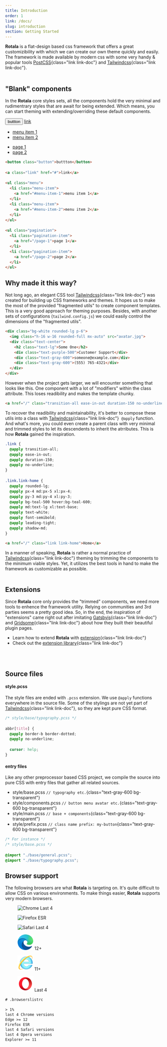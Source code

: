 ```yaml
---
title: Introduction
order: 1
link: /docs/
slug: introduction
section: Getting Started
---
```


**Rotala** is a flat-design based css framework that offers a great customizibility with which we can create our own theme quickly and easily.
The framework is made available by modern css with some very handy & popular tools [PostCSS](https://postcss.org){class="link link-doc"} and [Tailwindcss](https://tailwindcss.com/){class="link link-doc"}.
<br>
<br>


## "Blank" components
In the **Rotala** core styles sets, all the components hold the very minimal and rudimentrary styles that are await for being extended. Which means, you can start theming with extending/overriding these default components.

<div class="flex flex-wrap items-center">
  <button class="trim-button flex-1">buttton</button>
  <a class="trim-link flex-1" href="#">link</a>
  <ul class="trim-menu flex-1">
    <li class="trim-menu-item">
      <a href="#menu-item-1">menu item 1</a>
    </li>
    <li class="trim-menu-item">
      <a href="#menu-item-2">menu item 2</a>
    </li>
  </ul>
  <ul class="trim-pagination flex-1">
    <li class="trim-pagination-item">
      <a href="/">page 1</a>
    </li>
    <li class="trim-pagination-item">
      <a href="/">page 2</a>
    </li>
  </ul>
</div>

```html {}
<button class="button">buttton</button>

<a class="link" href="#">link</a>

<ul class="menu">
  <li class="menu-item">
    <a href="#menu-item-1">menu item 1</a>
  </li>
  <li class="menu-item">
    <a href="#menu-item-2">menu item 2</a>
  </li>
</ul>

<ul class="pagination">
  <li class="pagination-item">
    <a href="/page-1">page 1</a>
  </li>
  <li class="pagination-item">
    <a href="/page-2">page 2</a>
  </li>
</ul>
```



## Why made it this way?
Not long ago, an elegant CSS tool [Tailwindcss](https://tailwindcss.com/){class="link link-doc"} was created for building up CSS frameworks and themes. It hopes us to make the most of the provided "fragmented utils" to create component templates. This is a very good approach for theming purposes. Besides, with another sets of configurations (`tailwind.config.js`) we could easily control the dimensions of the "fragmented utils".

```html {}
<div class="bg-white rounded-lg p-6">
  <img class="h-16 w-16 rounded-full mx-auto" src="avatar.jpg">
  <div class="text-center">
    <h2 class="text-lg">Some One</h2>
    <div class="text-purple-500">Customer Support</div>
    <div class="text-gray-600">someone@example.com</div>
    <div class="text-gray-600">(555) 765-4321</div>
  </div>
</div>
```

However when the project gets larger, we will encounter something that looks like this. One component with a lot of "modifiers" within the class attribute. This loses readibility and makes the template chunky.

```html {}
<a href="/" class="transition-all ease-in-out duration-150 no-underline rounded-lg px-4 md:px-5 xl:px-4 py-3 md:py-4 xl:py-3 bg-teal-500 hover:bg-teal-600 md:text-lg xl:text-base text-white font-semibold leading-tight shadow-md">Home</a>
```

To recover the readibility and maintainability, it's better to compose these utils into a class with [Tailwindcss](https://tailwindcss.com/){class="link link-doc"}&nbsp; `@apply` function. And what's more, you could even create a parent class with very minimal and trimmed styles to let its descendents to inherit the atrributes. This is how **Rotala** gained the inspiration.

```css
.link {
  @apply transition-all;
  @apply ease-in-out;
  @apply duration-150;
  @apply no-underline;
}

.link.link-home {
  @apply rounded-lg;
  @apply px-4 md:px-5 xl:px-4;
  @apply py-3 md:py-4 xl:py-3;
  @apply bg-teal-500 hover:bg-teal-600;
  @apply md:text-lg xl:text-base;
  @apply text-white;
  @apply font-semibold;
  @apply leading-tight;
  @apply shadow-md;
}
```
```html {}
<a href="/" class="link link-home">Home</a>
```


In a manner of speaking, **Rotala** is rather a normal practice of [Tailwindcss](https://tailwindcss.com/){class="link link-doc"} theming by trimming the components to the minimum viable styles. Yet, it utilizes the best tools in hand to make the framework as customizable as possible.
<br>
<br>



## Extensions
Since **Rotala** core only provides the "trimmed" components, we need more tools to enhence the framework utility. Relying on communities and 3rd parties seems a pretty good idea. So, in the end, the inspiration of "extensions" came right out after imitating [Gatsbyjs](https://www.gatsbyjs.org/){class="link link-doc"} and [Gridsome](https://gridsome.org/){class="link link-doc"} about how they built their beautiful plugin pages.

- Learn how to extend **Rotala** with [extension](/docs/extension){class="link link-doc"}
- Check out the [extension library](/extensions){class="link link-doc"}
<br>
<br>


## Source files
#### style.pcss
The style files are ended with `.pcss` extension. We use `@apply` functions everywhere in the source file. Some of the stylings are not yet part of [Tailwindcss](https://tailwindcss.com/){class="link link-doc"}, so they are kept pure CSS format.

```css {}
/* style/base/typography.pcss */

abbr[title] {
  @apply border-b border-dotted;
  @apply no-underline;

  cursor: help;
}
```



#### entry files
Like any other preprocessor based CSS project, we compile the source into pure CSS with entry files that gather all related sources.

- style/base.pcss `// typography etc.`{class="text-gray-600 bg-transparent"}
- style/components.pcss `// button menu avatar etc.`{class="text-gray-600 bg-transparent"}
- style/main.pcss `// base + components`{class="text-gray-600 bg-transparent"}
- style/prefix.pcss `// class name prefix: my-button`{class="text-gray-600 bg-transparent"}

```css {}
/* For instance */
/* style/base.pcss */

@import "./base/general.pcss";
@import "./base/typography.pcss";
```



## Browser support
The following browsers are what **Rotala** is targeting on. It's quite difficult to allow CSS on various environments. To make things easier, **Rotala** supports very modern browsers.

<div class="flex flex-wrap items-center justify-between">
  <figure class="py-4 sm:w-auto w-1/3">
    <img class="mx-auto" src="https://raw.githubusercontent.com/alrra/browser-logos/master/src/chrome/chrome.svg?sanitize=true" width="50" alt="Chrome">
    <caption class="block mx-auto text-gray-700 py-4">
      Last 4
    </caption>
  </figure>
  <figure class="py-4 sm:w-auto w-1/3">
    <img class="mx-auto" src="https://raw.githubusercontent.com/alrra/browser-logos/master/src/firefox/firefox.svg?sanitize=true" width="50" alt="Firefox">
    <caption class="block mx-auto text-gray-700 py-4">
      ESR
    </caption>
  </figure>
  <figure class="py-4 sm:w-auto w-1/3">
    <img class="mx-auto" src="https://raw.githubusercontent.com/alrra/browser-logos/master/src/safari-ios/safari-ios.svg?sanitize=true" width="50" alt="Safari">
    <caption class="block mx-auto text-gray-700 py-4">
      Last 4
    </caption>
  </figure>
  <figure class="py-4 sm:w-auto w-1/3">
    <img class="mx-auto" src="https://raw.githubusercontent.com/alrra/browser-logos/master/src/edge/edge.svg?sanitize=true" width="50" alt="Edge">
    <caption class="block mx-auto text-gray-700 py-4">
      12+
    </caption>
  </figure>
  <figure class="py-4 sm:w-auto w-1/3">
    <img class="mx-auto" src="https://raw.githubusercontent.com/alrra/browser-logos/master/src/archive/internet-explorer_9-11/internet-explorer_9-11.svg?sanitize=true" width="50" alt="IE">
    <caption class="block mx-auto text-gray-700 py-4">
      11+
    </caption>
  </figure>
  <figure class="py-4 sm:w-auto w-1/3">
    <img class="mx-auto" src="https://raw.githubusercontent.com/alrra/browser-logos/master/src/opera/opera.svg?sanitize=true" width="50" alt="Opera">
    <caption class="block mx-auto text-gray-700 py-4">
      Last 4
    </caption>
  </figure>
</div>

```browserslist {}
# .browserslistrc

> 1%
last 4 Chrome versions
Edge >= 12
Firefox ESR
last 4 Safari versions
last 4 Opera versions
Explorer >= 11
```
